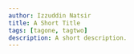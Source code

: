 ```yaml
---
author: Izzuddin Natsir
title: A Short Title
tags: [tagone, tagtwo]
description: A short description.
---
```

